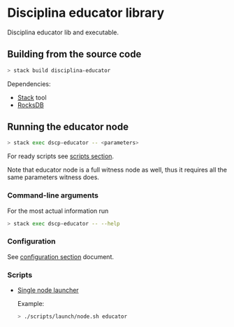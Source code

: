 # Disciplina educator library

Disciplina educator lib and executable.

## Building from the source code

```bash
> stack build disciplina-educator
```

Dependencies:

* [Stack](https://docs.haskellstack.org/en/stable/README/) tool
* [RocksDB](https://github.com/facebook/rocksdb/blob/master/INSTALL.md)

## Running the educator node

```bash
> stack exec dscp-educator -- <parameters>
```

For ready scripts see [scripts section](#scripts).

Note that educator node is a full witness node as well, thus it requires all the
same parameters witness does.

### Command-line arguments

For the most actual information run

```bash
> stack exec dscp-educator -- --help
```

### Configuration

See [configuration section](/docs/config.md) document.

### Scripts
<a name="scripts"></a>

* [Single node launcher](../scripts/launch/node.sh)

  Example:
  ```bash
  > ./scripts/launch/node.sh educator
  ```
